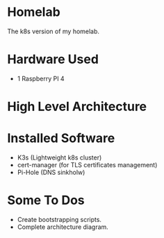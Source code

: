 # Homelab

The k8s version of my homelab.

# Hardware Used 

- 1 Raspberry PI 4

# High Level Architecture

# Installed Software

-  K3s (Lightweight k8s cluster)
- cert-manager (for TLS certificates management)
- Pi-Hole (DNS sinkholw)

# Some To Dos 
- Create bootstrapping scripts.
- Complete architecture diagram.
